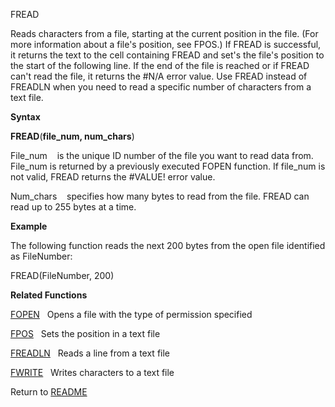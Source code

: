 FREAD

Reads characters from a file, starting at the current position in the
file. (For more information about a file's position, see FPOS.) If FREAD
is successful, it returns the text to the cell containing FREAD and
set's the file's position to the start of the following line. If the end
of the file is reached or if FREAD can't read the file, it returns the
\#N/A error value. Use FREAD instead of FREADLN when you need to read a
specific number of characters from a text file.

**Syntax**

**FREAD**(**file\_num, num\_chars**)

File\_num&nbsp;&nbsp;&nbsp;&nbsp;is the unique ID number of the file you
want to read data from. File\_num is returned by a previously executed
FOPEN function. If file\_num is not valid, FREAD returns the \#VALUE\!
error value.

Num\_chars&nbsp;&nbsp;&nbsp;&nbsp;specifies how many bytes to read from
the file. FREAD can read up to 255 bytes at a time.

**Example**

The following function reads the next 200 bytes from the open file
identified as FileNumber:

FREAD(FileNumber, 200)

**Related Functions**

[FOPEN](FOPEN.md)&nbsp;&nbsp;&nbsp;Opens a file with the type of permission
specified

[FPOS](FPOS.md)&nbsp;&nbsp;&nbsp;Sets the position in a text file

[FREADLN](FREADLN.md)&nbsp;&nbsp;&nbsp;Reads a line from a text file

[FWRITE](FWRITE.md)&nbsp;&nbsp;&nbsp;Writes characters to a text file



Return to [README](README.md)

